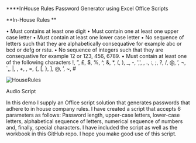 ****InHouse Rules Password Generator using Excel Office Scripts

**In-House Rules
**

•	Must contains at least one digit
•	Must contain one at least one upper case letter
•	Must contain at least one lower case letter
•	No sequence of letters such that they are alphabetically consequative for example abc or bcd or defg or rstu.
•	No sequence of integers such that they are consequative for example 12 or 123, 456, 6789.
•	Must contain at least one of the following characters !, ”, £, $, %, ^, &, *, (, ), _, -, ',', , ., :, ;, ?, /, @, ’, ¬, `,, |, \, +, , =, {, [, }, ], @, ’, ~, #

![HouseRules](https://user-images.githubusercontent.com/47678539/216850511-f27b45a9-231a-4ebe-8128-f8776f5fd3f4.PNG)


Audio Script

In this demo I supply an Office script solution that generates passwords that adhere to in house company rules. I have created a script that accepts 6 parameters as follows: Password length, upper-case letters, lower-case letters, alphabetical sequence of letters, numerical sequence of numbers and, finally, special characters. I have included the script as well as the workbook in this GitHub repo. I hope you make good use of this script.
